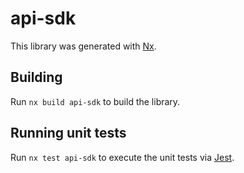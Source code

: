 # api-sdk

This library was generated with [Nx](https://nx.dev).

## Building

Run `nx build api-sdk` to build the library.

## Running unit tests

Run `nx test api-sdk` to execute the unit tests via [Jest](https://jestjs.io).
